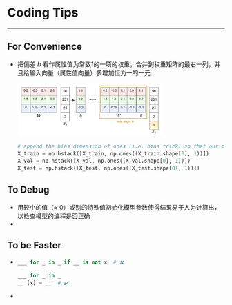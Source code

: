 # Coding Tips

****



## For Convenience

-   把偏差 $b$ 看作属性值为常数1的一项的权重，合并到权重矩阵的最右一列，并且给输入向量（属性值向量）多增加恒为一的一元

    <img src="images/image-20230815102933855.png" alt="image-20230815102933855" style="zoom: 33%;" />
    
    ```python
    # append the bias dimension of ones (i.e. bias trick) so that our model only has to worry about optimizing a single weight matrix W.
    X_train = np.hstack([X_train, np.ones((X_train.shape[0], 1))])
    X_val = np.hstack([X_val, np.ones((X_val.shape[0], 1))])
    X_test = np.hstack([X_test, np.ones((X_test.shape[0], 1))])
    ```
    
    



## To Debug

-   用较小的值（≈ 0）或别的特殊值初始化模型参数使得结果易于人为计算出，以检查模型的编程是否正确
-   

## To be Faster

-   ```python
    ___ for _ in _ if __ is not x  # ❌
    ```

    ```python
    ___ for _ in _
    __ [x] = __  # ✔️
    ```

-   